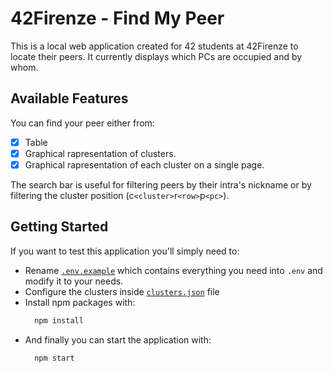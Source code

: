 # 42Firenze - Find My Peer

This is a local web application created for 42 students at 42Firenze to locate their peers. It currently displays which PCs are occupied and by whom.

## Available Features

You can find your peer either from:

- [x] Table
- [x] Graphical rapresentation of clusters.
- [x] Graphical rapresentation of each cluster on a single page.

The search bar is useful for filtering peers by their intra's nickname or by filtering the cluster position (c`<cluster>`r`<row>`p`<pc>`).

## Getting Started

If you want to test this application you'll simply need to:

- Rename [`.env.example`](.env.example) which contains everything you need into `.env` and modify it to your needs.
- Configure the clusters inside [`clusters.json`](src/clusters.json) file
- Install npm packages with:
  ```bash
    npm install
  ```
- And finally you can start the application with:
  ```bash
    npm start
  ```
